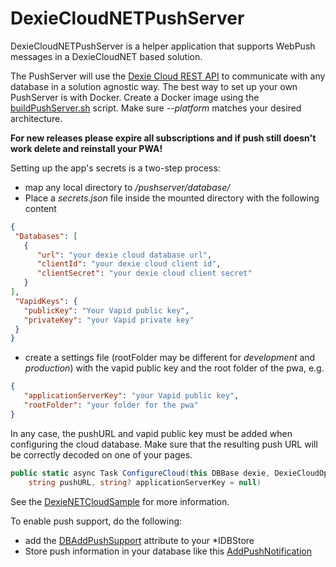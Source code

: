 DexieCloudNETPushServer
========

DexieCloudNETPushServer is a helper application that supports
WebPush messages in a DexieCloudNET based solution.

The PushServer will use the [Dexie Cloud REST API](https://dexie.org/cloud/docs/rest-api) to communicate with any database in a solution agnostic way.
The best way to set up your own PushServer is with Docker.
Create a Docker image using the [buildPushServer.sh](../buildPushServer.sh) script.
Make sure *--platform* matches your desired architecture.

**For new releases please expire all subscriptions and if push still doesn't work delete and reinstall your PWA!**

Setting up the app's secrets is a two-step process:
* map any local directory to */pushserver/database/*
* Place a *secrets.json* file inside the mounted directory with the following content
 ```json
{
  "Databases": [
    {
       "url": "your dexie cloud database url",
       "clientId": "your dexie cloud client id",
       "clientSecret": "your dexie cloud client secret"
    }
],
  "VapidKeys": {
    "publicKey": "Your Vapid public key",
    "privateKey": "your Vapid private key"
  } 
}
```
* create a settings file (rootFolder may be different for *development* and *production*) with the vapid public key and the root folder of the pwa, e.g.
```json
{
   "applicationServerKey": "your Vapid public key",
   "rootFolder": "your folder for the pwa"
}
```
In any case, the pushURL and vapid public key must be added when configuring the cloud database.
Make sure that the resulting push URL will be correctly decoded on one of your pages.

```csharp
public static async Task ConfigureCloud(this DBBase dexie, DexieCloudOptions cloudOptions, 
    string pushURL, string? applicationServerKey = null)
```

See the [DexieNETCloudSample](../DexieNETCloudSample) for more information.

To enable push support, do the following:
* add the [DBAddPushSupport](https://github.com/b-straub/DexieNET/blob/9e0915b38995bce0660229c2b77cc86bc7b6a058/DexieNETCloudSample/Dexie/Services/DexieCloudService.cs#L15) attribute to your *IDBStore
* Store push information in your database like this [AddPushNotification](https://github.com/b-straub/DexieNET/blob/9e0915b38995bce0660229c2b77cc86bc7b6a058/DexieNETCloudSample/Dexie/Services/ToDoItemService.cs#L187)
